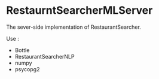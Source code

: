 RestaurntSearcherMLServer
==

The sever-side implementation of RestaurantSearcher.

Use :
- Bottle
- RestaurantSearcherNLP
- numpy
- psycopg2
